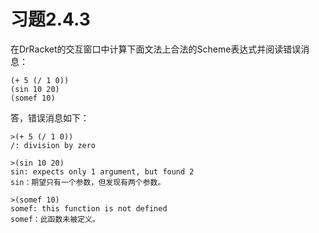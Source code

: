 # 习题2.4.3
在DrRacket的交互窗口中计算下面文法上合法的Scheme表达式并阅读错误消息：
```
(+ 5 (/ 1 0))
(sin 10 20)
(somef 10)
```
答，错误消息如下：
```
>(+ 5 (/ 1 0))
/: division by zero

>(sin 10 20)
sin: expects only 1 argument, but found 2
sin：期望只有一个参数，但发现有两个参数。

>(somef 10)
somef: this function is not defined
somef：此函数未被定义。
```
